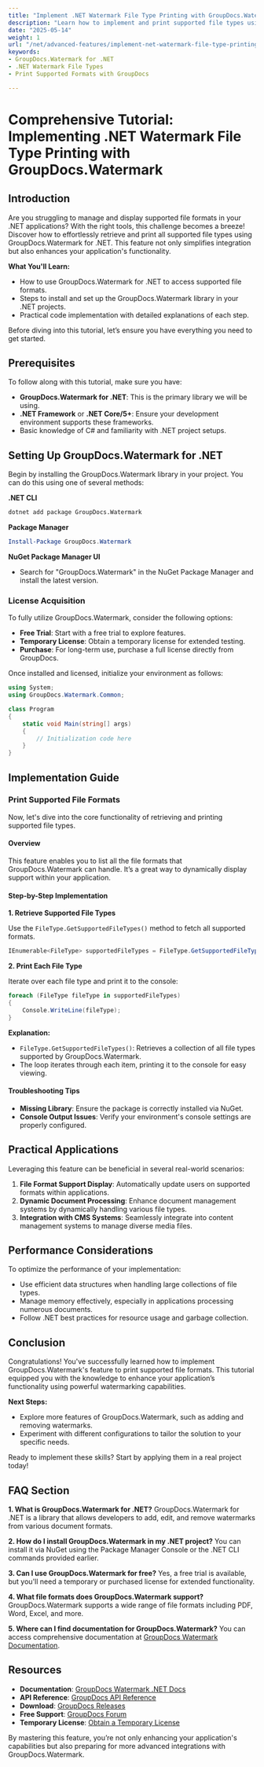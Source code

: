 ```yaml
---
title: "Implement .NET Watermark File Type Printing with GroupDocs.Watermark for Enhanced Document Management"
description: "Learn how to implement and print supported file types using GroupDocs.Watermark in your .NET applications. Enhance functionality effortlessly."
date: "2025-05-14"
weight: 1
url: "/net/advanced-features/implement-net-watermark-file-type-printing-groupdocs/"
keywords:
- GroupDocs.Watermark for .NET
- .NET Watermark File Types
- Print Supported Formats with GroupDocs

---
```



# Comprehensive Tutorial: Implementing .NET Watermark File Type Printing with GroupDocs.Watermark

## Introduction

Are you struggling to manage and display supported file formats in your .NET applications? With the right tools, this challenge becomes a breeze! Discover how to effortlessly retrieve and print all supported file types using GroupDocs.Watermark for .NET. This feature not only simplifies integration but also enhances your application's functionality.

**What You'll Learn:**
- How to use GroupDocs.Watermark for .NET to access supported file formats.
- Steps to install and set up the GroupDocs.Watermark library in your .NET projects.
- Practical code implementation with detailed explanations of each step.

Before diving into this tutorial, let’s ensure you have everything you need to get started.

## Prerequisites

To follow along with this tutorial, make sure you have:

- **GroupDocs.Watermark for .NET**: This is the primary library we will be using.
- **.NET Framework** or **.NET Core/5+**: Ensure your development environment supports these frameworks.
- Basic knowledge of C# and familiarity with .NET project setups.

## Setting Up GroupDocs.Watermark for .NET

Begin by installing the GroupDocs.Watermark library in your project. You can do this using one of several methods:

**.NET CLI**
```bash
dotnet add package GroupDocs.Watermark
```

**Package Manager**
```powershell
Install-Package GroupDocs.Watermark
```

**NuGet Package Manager UI**
- Search for "GroupDocs.Watermark" in the NuGet Package Manager and install the latest version.

### License Acquisition

To fully utilize GroupDocs.Watermark, consider the following options:

- **Free Trial**: Start with a free trial to explore features.
- **Temporary License**: Obtain a temporary license for extended testing.
- **Purchase**: For long-term use, purchase a full license directly from GroupDocs.

Once installed and licensed, initialize your environment as follows:

```csharp
using System;
using GroupDocs.Watermark.Common;

class Program
{
    static void Main(string[] args)
    {
        // Initialization code here
    }
}
```

## Implementation Guide

### Print Supported File Formats

Now, let's dive into the core functionality of retrieving and printing supported file types.

#### Overview

This feature enables you to list all the file formats that GroupDocs.Watermark can handle. It’s a great way to dynamically display support within your application.

#### Step-by-Step Implementation

**1. Retrieve Supported File Types**

Use the `FileType.GetSupportedFileTypes()` method to fetch all supported formats.

```csharp
IEnumerable<FileType> supportedFileTypes = FileType.GetSupportedFileTypes();
```

**2. Print Each File Type**

Iterate over each file type and print it to the console:

```csharp
foreach (FileType fileType in supportedFileTypes)
{
    Console.WriteLine(fileType);
}
```

**Explanation:**
- `FileType.GetSupportedFileTypes()`: Retrieves a collection of all file types supported by GroupDocs.Watermark.
- The loop iterates through each item, printing it to the console for easy viewing.

#### Troubleshooting Tips

- **Missing Library**: Ensure the package is correctly installed via NuGet.
- **Console Output Issues**: Verify your environment's console settings are properly configured.

## Practical Applications

Leveraging this feature can be beneficial in several real-world scenarios:

1. **File Format Support Display**: Automatically update users on supported formats within applications.
2. **Dynamic Document Processing**: Enhance document management systems by dynamically handling various file types.
3. **Integration with CMS Systems**: Seamlessly integrate into content management systems to manage diverse media files.

## Performance Considerations

To optimize the performance of your implementation:

- Use efficient data structures when handling large collections of file types.
- Manage memory effectively, especially in applications processing numerous documents.
- Follow .NET best practices for resource usage and garbage collection.

## Conclusion

Congratulations! You've successfully learned how to implement GroupDocs.Watermark's feature to print supported file formats. This tutorial equipped you with the knowledge to enhance your application’s functionality using powerful watermarking capabilities.

**Next Steps:**
- Explore more features of GroupDocs.Watermark, such as adding and removing watermarks.
- Experiment with different configurations to tailor the solution to your specific needs.

Ready to implement these skills? Start by applying them in a real project today!

## FAQ Section

**1. What is GroupDocs.Watermark for .NET?**
GroupDocs.Watermark for .NET is a library that allows developers to add, edit, and remove watermarks from various document formats.

**2. How do I install GroupDocs.Watermark in my .NET project?**
You can install it via NuGet using the Package Manager Console or the .NET CLI commands provided earlier.

**3. Can I use GroupDocs.Watermark for free?**
Yes, a free trial is available, but you'll need a temporary or purchased license for extended functionality.

**4. What file formats does GroupDocs.Watermark support?**
GroupDocs.Watermark supports a wide range of file formats including PDF, Word, Excel, and more.

**5. Where can I find documentation for GroupDocs.Watermark?**
You can access comprehensive documentation at [GroupDocs Watermark Documentation](https://docs.groupdocs.com/watermark/net/).

## Resources
- **Documentation**: [GroupDocs Watermark .NET Docs](https://docs.groupdocs.com/watermark/net/)
- **API Reference**: [GroupDocs API Reference](https://reference.groupdocs.com/watermark/net)
- **Download**: [GroupDocs Releases](https://releases.groupdocs.com/watermark/net/)
- **Free Support**: [GroupDocs Forum](https://forum.groupdocs.com/c/watermark/10)
- **Temporary License**: [Obtain a Temporary License](https://purchase.groupdocs.com/temporary-license/) 

By mastering this feature, you’re not only enhancing your application's capabilities but also preparing for more advanced integrations with GroupDocs.Watermark.
